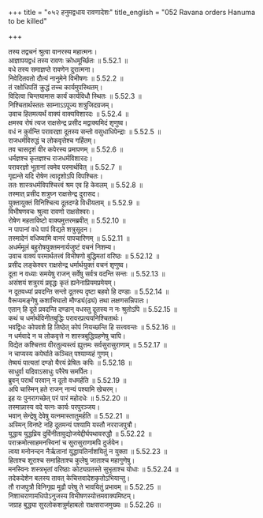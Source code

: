 +++
title = "०५२ हनुमद्वधाय रावणादेशः"
title_english = "052 Ravana orders Hanuma to be killed"

+++


  
तस्य तद्वचनं श्रुत्वा वानरस्य महात्मनः।  
आज्ञापयद्वधं तस्य रावणः क्रोधमूर्च्छितः ॥ 5.52.1 ॥   
वधे तस्य समाज्ञप्ते रावणेन दुरात्मना।  
निवेदितवतो दौत्यं नानुमेने विभीषणः ॥ 5.52.2 ॥   
तं रक्षोधिपतिं क्रुद्धं तच्च कार्यमुपस्थितम्।  
विदित्वा चिन्तयामास कार्यं कार्यविधौ स्थितः ॥ 5.52.3 ॥   
निश्चितार्थस्ततः साम्नाऽऽपूज्य शत्रुजिदग्रजम्।  
उवाच हितमत्यर्थं वाक्यं वाक्यविशारदः ॥ 5.52.4 ॥   
क्षमस्व रोषं त्यज राक्षसेन्द्र प्रसीद मद्वाक्यमिदं शृणुष्व।  
वधं न कुर्वन्ति परावरज्ञा दूतस्य सन्तो वसुधाधिपेन्द्राः ॥ 5.52.5 ॥   
राजधर्मविरुद्धं च लोकवृत्तेश्च गर्हितम्।  
तव चासदृशं वीर कपेरस्य प्रमापणम् ॥ 5.52.6 ॥   
धर्मज्ञश्च कृतज्ञश्च राजधर्मविशारदः।  
परावरज्ञो भूतानां त्वमेव परमार्थवित् ॥ 5.52.7 ॥   
गृह्यन्ते यदि रोषेण त्वादृशोऽपि विपश्चितः।  
ततः शास्त्रधर्मविपश्चित्त्वं श्रम एव हि केवलम् ॥ 5.52.8 ॥   
तस्मात् प्रसीद शत्रुघ्न राक्षसेन्द्र दुरासद।  
युक्तायुक्तं विनिश्चित्य दूतदण्डे विधीयताम् ॥ 5.52.9 ॥   
विभीषणवचः श्रुत्वा रावणो राक्षसेश्वरः।  
रोषेण महताविष्टो वाक्यमुत्तरमब्रवीत् ॥ 5.52.10 ॥   
न पापानां वधे पापं विद्यते शत्रुसूदन।  
तस्मादेनं वधिष्यामि वानरं पापचारिणम् ॥ 5.52.11 ॥   
अधर्ममूलं बहुरोषयुक्तमनार्यजुष्टं वचनं निशम्य।  
उवाच वाक्यं परमार्थतत्त्वं विभीषणो बुद्धिमतां वरिष्ठः ॥ 5.52.12 ॥   
प्रसीद लङ्केश्वर राक्षसेन्द्र धर्मार्थयुक्तं वचनं शृणुष्व।  
दूता न वध्याः समयेषु राजन् सर्वेषु सर्वत्र वदन्ति सन्तः ॥ 5.52.13 ॥   
असंशयं शत्रुरयं प्रवृद्धः कृतं ह्यनेनाप्रियमप्रमेयम्।  
न दूतवध्यां प्रवदन्ति सन्तो दूतस्य दृष्टा बहवो हि दण्डाः ॥ 5.52.14 ॥   
वैरूप्यमङ्गेषु कशाभिघातो मौण्ड्यं(ढ्यं) तथा लक्षणसन्निपातः।  
एतान् हि दूते प्रवदन्ति दण्डान् वधस्तु दूतस्य न नः श्रुतोऽपि ॥ 5.52.15 ॥   
कथं च धर्मार्थविनीतबुद्धिः परावरप्रत्ययनिश्चितार्थः।  
भवद्विधः कोपवशे हि तिष्ठेत् कोपं नियच्छन्ति हि सत्त्ववन्तः ॥ 5.52.16 ॥   
न धर्मवादे न च लोकवृत्ते न शास्त्रबुद्धिग्रहणेषु चापि।  
विद्येत कश्चित्तव वीरतुल्यस्त्वं ह्युत्तमः सर्वसुरासुराणाम् ॥ 5.52.17 ॥   
न चाप्यस्य कपेर्घाते कञ्चित् पश्याम्यहं गुणम्।  
तेष्वयं पात्यतां दण्डो यैरयं प्रेषितः कपिः ॥ 5.52.18 ॥   
साधुर्वा यदिवाऽसाधुः परैरेष समर्पितः।  
ब्रुवन् परार्थं परवान् न दूतो वधमर्हति ॥ 5.52.19 ॥   
अपि चास्मिन् हते राजन् नान्यं पश्यामि खेचरम्।  
इह यः पुनरागच्छेत् परं पारं महोदधेः ॥ 5.52.20 ॥   
तस्मान्नास्य वदे यत्नः कार्यः परपुरञ्जय।  
भवान् सेन्द्रेषु देवेषु यत्नमास्तातुमर्हति ॥ 5.52.21 ॥   
अस्मिन् विनष्टे नहि दूतमन्यं पश्यामि यस्तौ नरराजपुत्रौ।  
युद्धाय युद्धप्रिय दुर्विनीतावुद्योजयेद्दीर्घपथावरुद्धौ ॥ 5.52.22 ॥   
पराक्रमोत्साहमनस्विनां च सुरासुराणामपि दुर्जयेन।  
त्वया मनोनन्दन नैर्ऋतानां युद्धायतिर्नाशयितुं न युक्ता ॥ 5.52.23 ॥   
हिताश्च शूराश्च समाहिताश्च कुलेषु जाताश्च महागुणेषु।  
मनस्विनः शस्त्रभृतां वरिष्ठाः कोट्यग्रतस्ते सुभृताश्च योधाः ॥ 5.52.24 ॥   
तदेकदेशेन बलस्य तावत् केचित्तवादेशकृतोऽभियान्तु।  
तौ राजपुत्रौ विनिगृह्य मूढौ परेषु ते भावयितुं प्रभावम् ॥ 5.52.25 ॥   
निशाचराणामधिपोऽनुजस्य विभीषणस्योत्तमवाक्यमिष्टम्।  
जग्राह बुद्ध्या सुरलोकशत्रुर्महाबलो राक्षसराजमुख्यः ॥ 5.52.26 ॥   
